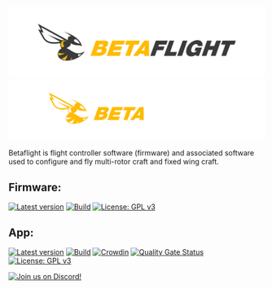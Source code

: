 ![Betaflight](images/bf_logo.svg#gh-light-mode-only)
![Betaflight](images/bf_logo_dark.svg#gh-dark-mode-only)

Betaflight is flight controller software (firmware) and associated software used to configure and fly multi-rotor craft and fixed wing craft.

## Firmware: 
[![Latest version](https://img.shields.io/github/v/release/betaflight/betaflight)](https://github.com/betaflight/betaflight/releases) 
[![Build](https://img.shields.io/github/actions/workflow/status/betaflight/betaflight/push.yml?branch=master)](https://github.com/betaflight/betaflight/actions/workflows/push.yml) 
[![License: GPL v3](https://img.shields.io/badge/License-GPLv3-blue.svg)](https://www.gnu.org/licenses/gpl-3.0)

## App: 
[![Latest version](https://img.shields.io/github/v/release/betaflight/betaflight-configurator)](https://github.com/betaflight/betaflight-configurator/releases)
[![Build](https://img.shields.io/github/actions/workflow/status/betaflight/betaflight-configurator/deploy.yml?branch=master)](https://github.com/betaflight/betaflight-configurator/actions/workflows/deploy.yml)
[![Crowdin](https://d322cqt584bo4o.cloudfront.net/betaflight-configurator/localized.svg)](https://crowdin.com/project/betaflight-configurator)
[![Quality Gate Status](https://sonarcloud.io/api/project_badges/measure?project=betaflight_betaflight-configurator&metric=alert_status)](https://sonarcloud.io/dashboard?id=betaflight_betaflight-configurator)
[![License: GPL v3](https://img.shields.io/badge/License-GPLv3-blue.svg)](https://www.gnu.org/licenses/gpl-3.0)


[![Join us on Discord!](https://img.shields.io/discord/868013470023548938)](https://discord.gg/n4E6ak4u3c)


